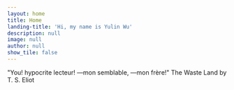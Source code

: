 ```yaml
---
layout: home
title: Home
landing-title: 'Hi, my name is Yulin Wu'
description: null
image: null
author: null
show_tile: false
---
```


"You! hypocrite lecteur!
—mon semblable, —mon frère!" The Waste Land by T. S. Eliot